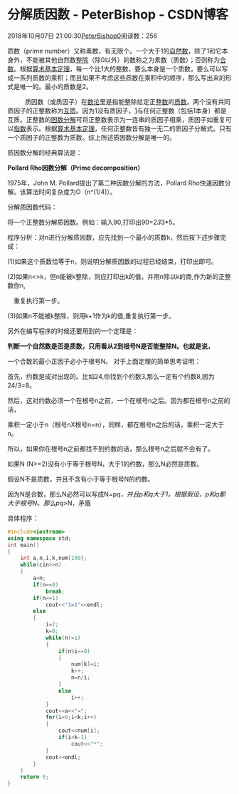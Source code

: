 # 分解质因数 - PeterBishop - CSDN博客





2018年10月07日 21:00:30[PeterBishop0](https://me.csdn.net/qq_40061421)阅读数：256










质数（prime number）又称素数，有无限个。一个大于1的[自然数](http://baike.baidu.com/view/19911.htm)，除了1和它本身外，不能被其他自然数[整除](http://baike.baidu.com/view/135932.htm)（除0以外）的数称之为素数（质数）；否则称为[合数](http://baike.baidu.com/subview/1301/8862554.htm)。根据[算术基本定理](http://baike.baidu.com/view/651164.htm)，每一个比1大的整数，要么本身是一个质数，要么可以写成一系列质数的乘积；而且如果不考虑这些质数在乘积中的顺序，那么写出来的形式是唯一的。最小的质数是2。

          质因数（或质因子）在[数论](http://baike.baidu.com/view/17568.htm)里是指能整除给定正[整数](http://baike.baidu.com/view/71484.htm)的[质数](http://baike.baidu.com/view/10626.htm)。两个没有共同质因子的正整数称为[互质](http://baike.baidu.com/view/731400.htm)。因为1没有质因子，[1](http://baike.baidu.com/view/26506.htm)与任何正整数（包括1本身）都是互质。正整数的[因数分解](http://baike.baidu.com/view/321529.htm)可将正整数表示为一连串的质因子相乘，质因子如重复可以[指数](http://baike.baidu.com/view/194477.htm)表示。根据[算术基本定理](http://baike.baidu.com/view/651164.htm)，任何正整数皆有独一无二的质因子分解式。只有一个质因子的正整数为质数。综上所述质因数分解是唯一的。

质因数分解的经典算法是：



**Pollard Rho因数分解（Prime decomposition）**

1975年，John M. Pollard提出了第二种因数分解的方法，Pollard Rho快速因数分解。该算法时间复杂度为O（n^(1/4)）。



分解质因数代码：

将一个正整数分解质因数。例如：输入90,打印出90=2*3*3*5。

程序分析：对n进行分解质因数，应先找到一个最小的质数k，然后按下述步骤完成： 

(1)如果这个质数恰等于n，则说明分解质因数的过程已经结束，打印出即可。

(2)如果n<>k，但n能被k整除，则应打印出k的值，并用n除以k的商,作为新的正整数你n,

　重复执行第一步。

(3)如果n不能被k整除，则用k+1作为k的值,重复执行第一步。



另外在编写程序的时候还要用到的一个定理是：

**判断一个自然数是否是质数，只用看从2到根号N是否能整除N。也就是说，**

一个合数的最小正因子必小于根号N。
对于上面定理的简单思考证明：

首先，约数是成对出现的。比如24,你找到个约数3,那么一定有个约数8,因为24/3=8。

然后，这对约数必须一个在根号n之前，一个在根号n之后。因为都在根号n之前的话，

乘积一定小于n（根号nX根号n=n），同样，都在根号n之后的话，乘积一定大于n。

所以，如果你在根号n之前都找不到约数的话，那么根号n之后就不会有了。

如果N (N>=2)没有小于等于根号N，大于1的约数，那么N必然是质数。

假设N不是质数，并且不含有小于等于根号N的约数。

因为N是合数，那么N必然可以写成N=p*q，并且p和q大于1。根据假设，p和q都大于根号N。那么p*q>N，矛盾

具体程序：

```cpp
#include<iostream>
using namespace std;
int main()
{
    int a,n,i,k,num[100];
    while(cin>>n)
    {
        a=n;
        if(n==0)
            break;
        if(n==1)
            cout<<"1=1"<<endl;
        else
        {
            i=2;
            k=0;
            while(n!=1)
            {
                if(n%i==0)
                {
                    num[k]=i;
                    k++;
                    n=n/i;
                }
                else
                    i++;
            }
            cout<<a<<"=";
            for(i=0;i<k;i++)
            {
                cout<<num[i];
                if(i<k-1)
                    cout<<"*";
            }
            cout<<endl;
        }
    }
    return 0;
}
```





